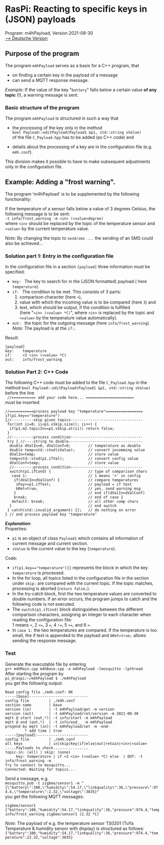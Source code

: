 # RasPi: Reacting to specific keys in (JSON) payloads
Program: m4hPayload, Version 2021-08-30   
[--> Deutsche Version](./LIESMICH.md "Deutsche Version")   

## Purpose of the program
The program `m4hPayload` serves as a basis for a C++ program, that   
* on finding a certain key in the payload of a message   
* can send a MQTT response message.   

_Example_: If the value of the key "`battery`" falls below a certain value __of any topic__ (!), a warning message is sent.   

### Basic structure of the program
The program `m4hPayload` is structured in such a way that   

* the processing of the key only in the method   
   `bool Payload::editPayload(Payload1 &p1, std::string sValue)`   
   of the file `C_Payload.hpp` has to be added (as C++ code) and   

* details about the processing of a key are in the configuration file (e.g. `m4h.conf`).   

This division makes it possible to have to make subsequent adjustments only in the configuration file.   

## Example: Adding a "frost warning".
The program 'm4hPayload' is to be supplemented by the following functionality:   

If the temperature of a sensor falls below a value of 3 degrees Celsius, the following message is to be sent:   
`-t info/frost_warning -m <in> (<value>degree)`   
where `<in>` should be replaced by the topic of the temperature sensor and `<value>` by the current temperature value.   

_Note_: By changing the topic to `send/sms ...` the sending of an SMS could also be achieved...   

### Solution part 1: Entry in the configuration file   
In the configuration file in a section `[payload]` three 
information must be specified:   
* `key: ` The key to search for in the (JSON formatted) payload ( here `temperature`).
* `if: ` The condition to be met. This consists of 3 parts:   
   1. comparison character (here `<`), 
   2. value with which the incoming value is to be compared (here `3`) and
   3. text, which should be output, if the condition is fulfilled   
   (here "`<in> (<value> *C)`", where `<in>` is replaced by the topic and `<value>` by the temperature value automatically).
* `out: ` the topic for the outgoing message (here `info/frost_warning`).   
_Note_: The payload is at the `if:`.   

Result:   
```   
[payload]
key:    temperature
if:     <3 <in> (<value> *C)
out:    info/frost_warning
```   
   
### Solution Part 2: C++ Code   
The following C++ code must be added to the file `C_Payload.hpp` in the method 
 `bool Payload::editPayload(Payload1 &p1, std::string sValue)` before the line   
 ` //=========== add your code here... ======================`   
 must be inserted:   
 ```   
 //===========process payload key "temperature"=================
 if(p1.key=="temperature")
 {//----------skip given topics---------------------------------
  for(int ii=0; ii<p1.vSkip.size(); ii++) {
   if(p1.m2.topicIn==p1.vSkip.at(ii)) return false;
  }
  //----------process condition---------------------------------
  try { //----string to double----------------------------------
   double dValIn=0, dValConf=0;        // temperature as double
   double temp=std::stod(sValue);      // convert incomming value
   dValIn=temp;                        // store value
   temp=std::stod(p1.ifVal);           // convert config value
   dValConf=temp;                      // store value
   //---------process condition---------------------------------
   switch(p1.ifCond) {                 // type of comparison chars
    case 1:                            // 1 means '<' in config
     if(dValIn<dValConf) {             // compare temperatures
      sPay+=p1.ifText;                 // payload = if text
      bRet=true;                       // yes, send warning msg
     }                                 // end if(dValIn<dValConf)
     break;                            // end of case 1
    default: break;                    // all other comp chars
   }                                   // end switch
  } catch(std::invalid_argument) {};   // do nothing on error
 } // end process payload key "temperature"
```   

__*Explanation*__:   
Properties:   
* `p1` is an object of class `Payload1` which contains all information of current message and current section.   
* `sValue` is the current value to the key (`temperature`).   

Code:   
* `if(p1.key=="temperature"){}` represents the block in which the key `temperature` is processed.   
* In the for loop, all topics listed in the configuration file in the section under `skip:` are compared with the current topic. If the topic matches, processing is aborted (`return false;`).
* In the try-catch block, first the two temperature values are converted to double numbers. If an error occurs, the program jumps to catch and the following code is not executed.
* The `switch(p1.ifCond)` block distinguishes between the different comparison characters, assigning an integer to each character when reading the configuration file:   
1 means `<`, 2 `<=`, 3 `=`, 4 `!=`, 5 `>=`, and 6 `>`.   
* In `case 1:` the two temperatures are compared. If the temperature is too small, the if text is appended to the payload and `bRet=true;` allows sending the response message.   


### Test
Generate the executable file by entering   
`g++ m4hMain.cpp m4hBase.cpp -o m4hPayload -lmosquitto -lpthread`   
After starting the program by   
`pi_@raspi:~/m4hPayload $ ./m4hPayload`   
you get the following output:   
```   
Read config file ./m4h.conf: OK
-----[base]---------------------------
config file         | ./m4h.conf
section name        | base
version (in)        | -t m4hPayload/get -m version
version (out)       | -t m4hPayload/ret/version -m 2021-08-30
mqtt @ start (out,*)| -t info/start -m m4hPayload
mqtt @ end (out,*)  | -t info/end__ -m m4hPayload
progend by mqtt (in)| -t m4hPayload/set -m -end-
         * add time | true
-----[payload]------------------------
config file         | ./m4h.conf
all keys            | in|skip|key|if|else|out|retain|<in>|<value>
.....Payloads to check................
topic-in: (all) | skip: (none)
     key: temperature | if <3 <in> (<value> *C) else  | OUT: -t info/frost_warning -m
Try to connect to mosquitto...
Connected: Waiting for topics...
```   

Send a message, e.g.   
`mosquitto_pub -t zigbee/sensor1 -m "{\"battery\":100,\"humidity\":54.17,\"linkquality\":36,\"pressure\":974.4,\"temperature\":2.32,\"voltage\":3035}"`   
you get the following MQTT messages:   
```   
zigbee/sensor1 {"battery":100,"humidity":54.17,"linkquality":36,"pressure":974.4,"temperature":2.32,"voltage":3035}
info/frost_warning zigbee/sensor1 (2.32 *C)
```   
_Note_: The payload of e.g. the temperature sensor TS0201 (TuYa Temperature & humidity sensor with display) is structured as follows:   
`{"battery":100,"humidity":54.17,"linkquality":36,"pressure":974.4,"temperature":22.32,"voltage":3035}`   